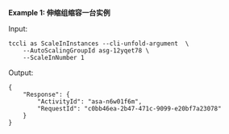 **Example 1: 伸缩组缩容一台实例**



Input: 

```
tccli as ScaleInInstances --cli-unfold-argument  \
    --AutoScalingGroupId asg-12yqet78 \
    --ScaleInNumber 1
```

Output: 
```
{
    "Response": {
        "ActivityId": "asa-n6w01f6m",
        "RequestId": "c0bb46ea-2b47-471c-9099-e20bf7a23078"
    }
}
```

